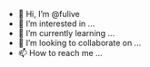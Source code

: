 - 👋 Hi, I’m @fulive
- 👀 I’m interested in ...
- 🌱 I’m currently learning ...
- 💞️ I’m looking to collaborate on ...
- 📫 How to reach me ...

<!---
fulive/fulive is a ✨ special ✨ repository because its `README.md` (this file) appears on your GitHub profile.
You can click the Preview link to take a look at your changes.
--->
